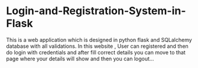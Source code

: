 # Login-and-Registration-System-in-Flask
This is a web application which is designed in python flask and SQLalchemy database with all validations.  In this website , User can registered and then do login with credentials and after fill correct details you can move to that page where your details will show and then you can logout...

